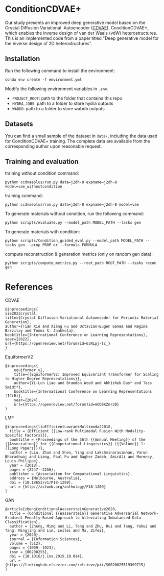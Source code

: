 # ConditionCDVAE+

Our study presents an improved deep generative model based on the Crystal Diffusion Variational  Autoencoder ([CDVAE](https://github.com/txie-93/cdvae)), ConditionCDVAE+, which enables the inverse design of van der Waals (vdW) heterostructures.
This is an implemented code from a paper titled "Deep generative model for the inverse design of 2D  heterostructures".
## Installation
Run the following command to install the environment:
```
conda env create -f environment.yml
```

Modify the following environment variables in `.env`.

- `PROJECT_ROOT`: path to the folder that contains this repo
- `HYDRA_JOBS`: path to a folder to store hydra outputs
- `WABDB`: path to a folder to store wabdb outputs

## Datasets

You can find a small sample of the dataset in `data/`, 
including the data used for ConditionCDVAE+ training. 
The complete data are available from the corresponding author upon reasonable request.

## Training and evaluation

training without condition command:
```
python ccdvaeplus/run.py data=j2dh-8 expname=j2dh-8 model=vae_withoutcondition
```

training  command:
```
python ccdvaeplus/run.py data=j2dh-8 expname=j2dh-8 model=vae
```

To generate materials without condition, run the following command:
```
python scripts/evaluate.py --model_path MODEL_PATH --tasks gen
```

To generate materials with condition:
```
python scripts/Condition_guided_eval.py --model_path MODEL_PATH --tasks gen --prop PROP or --formula FORMULA
```

compute reconstruction & generation metrics (only on random gen data):
```
python scripts/compute_metrics.py --root_path ROOT_PATH --tasks recon gen
```

# References

CDVAE
```
@inproceedings{
xie2022crystal,
title={Crystal Diffusion Variational Autoencoder for Periodic Material Generation},
author={Tian Xie and Xiang Fu and Octavian-Eugen Ganea and Regina Barzilay and Tommi S. Jaakkola},
booktitle={International Conference on Learning Representations},
year={2022},
url={https://openreview.net/forum?id=03RLpj-tc_}
}
```

EquiformerV2
```
@inproceedings{
    equiformer_v2,
    title={{EquiformerV2: Improved Equivariant Transformer for Scaling to Higher-Degree Representations}}, 
    author={Yi-Lun Liao and Brandon Wood and Abhishek Das* and Tess Smidt*},
    booktitle={International Conference on Learning Representations (ICLR)},
    year={2024},
    url={https://openreview.net/forum?id=mCOBKZmrzD}
}
```

LMF
```
@inproceedings{liuEfficientLowrankMultimodal2018,
  title = {Efficient {{Low-rank Multimodal Fusion With Modality-Specific Factors}}},
  booktitle = {Proceedings of the 56th {{Annual Meeting}} of the {{Association}} for {{Computational Linguistics}} ({{Volume}} 1: {{Long Papers}})},
  author = {Liu, Zhun and Shen, Ying and Lakshminarasimhan, Varun Bharadhwaj and Liang, Paul Pu and Bagher Zadeh, AmirAli and Morency, Louis-Philippe},
  year = {2018},
  pages = {2247--2256},
  publisher = {Association for Computational Linguistics},
  address = {Melbourne, Australia},
  doi = {10.18653/v1/P18-1209},
  url = {http://aclweb.org/anthology/P18-1209}
}
```

GAN
```
@article{zhengConditionalWassersteinGenerative2020,
  title = {Conditional {{Wasserstein}} Generative Adversarial Network-Gradient Penalty-Based Approach to Alleviating Imbalanced Data Classification},
  author = {Zheng, Ming and Li, Tong and Zhu, Rui and Tang, Yahui and Tang, Mingjing and Lin, Leilei and Ma, Zifei},
  year = {2020},
  journal = {Information Sciences},
  volume = {512},
  pages = {1009--1023},
  issn = {00200255},
  doi = {10.1016/j.ins.2019.10.014},
  url = {https://linkinghub.elsevier.com/retrieve/pii/S0020025519309715}
}
```